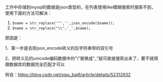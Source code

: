 工作中存储到mysql的数据是json类型的，在列表使用like模糊搜索时搜索不到，使用下面的方法可解决：

1.  `$name = str_replace('"','',json_encode($name));`
2.  `$name = str_replace("\\",'_',$name);`

原因是：

1、第一步是去除json_encode转义的后字符串带的双引号

2、把转义后的unicode编码数据中的“\”替换成“_”就可直接搜索出来了，要不就得跟数据库的数据完全匹配才可以

转自：https://blog.csdn.net/xiao_bai6/article/details/52312932
